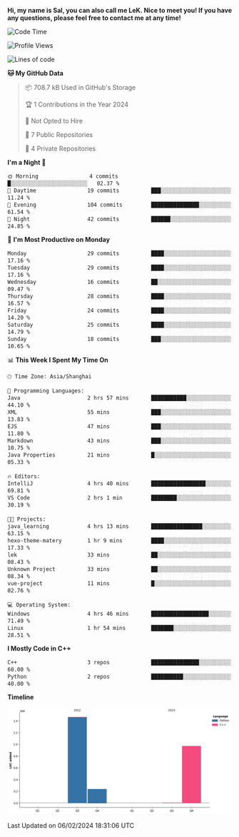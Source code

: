 **Hi, my name is Sal, you can also call me LeK. Nice to meet you! If you have any questions, please feel free to contact me at any time!**

<!--START_SECTION:waka-->
![Code Time](http://img.shields.io/badge/Code%20Time-162%20hrs%2028%20mins-blue)

![Profile Views](http://img.shields.io/badge/Profile%20Views-0-blue)

![Lines of code](https://img.shields.io/badge/From%20Hello%20World%20I%27ve%20Written-2.7%20million%20lines%20of%20code-blue)

**🐱 My GitHub Data** 

> 📦 708.7 kB Used in GitHub's Storage 
 > 
> 🏆 1 Contributions in the Year 2024
 > 
> 🚫 Not Opted to Hire
 > 
> 📜 7 Public Repositories 
 > 
> 🔑 4 Private Repositories 
 > 
**I'm a Night 🦉** 

```text
🌞 Morning                4 commits           █░░░░░░░░░░░░░░░░░░░░░░░░   02.37 % 
🌆 Daytime                19 commits          ███░░░░░░░░░░░░░░░░░░░░░░   11.24 % 
🌃 Evening                104 commits         ███████████████░░░░░░░░░░   61.54 % 
🌙 Night                  42 commits          ██████░░░░░░░░░░░░░░░░░░░   24.85 % 
```
📅 **I'm Most Productive on Monday** 

```text
Monday                   29 commits          ████░░░░░░░░░░░░░░░░░░░░░   17.16 % 
Tuesday                  29 commits          ████░░░░░░░░░░░░░░░░░░░░░   17.16 % 
Wednesday                16 commits          ██░░░░░░░░░░░░░░░░░░░░░░░   09.47 % 
Thursday                 28 commits          ████░░░░░░░░░░░░░░░░░░░░░   16.57 % 
Friday                   24 commits          ████░░░░░░░░░░░░░░░░░░░░░   14.20 % 
Saturday                 25 commits          ████░░░░░░░░░░░░░░░░░░░░░   14.79 % 
Sunday                   18 commits          ███░░░░░░░░░░░░░░░░░░░░░░   10.65 % 
```


📊 **This Week I Spent My Time On** 

```text
🕑︎ Time Zone: Asia/Shanghai

💬 Programming Languages: 
Java                     2 hrs 57 mins       ███████████░░░░░░░░░░░░░░   44.10 % 
XML                      55 mins             ███░░░░░░░░░░░░░░░░░░░░░░   13.83 % 
EJS                      47 mins             ███░░░░░░░░░░░░░░░░░░░░░░   11.80 % 
Markdown                 43 mins             ███░░░░░░░░░░░░░░░░░░░░░░   10.75 % 
Java Properties          21 mins             █░░░░░░░░░░░░░░░░░░░░░░░░   05.33 % 

🔥 Editors: 
IntelliJ                 4 hrs 40 mins       █████████████████░░░░░░░░   69.81 % 
VS Code                  2 hrs 1 min         ████████░░░░░░░░░░░░░░░░░   30.19 % 

🐱‍💻 Projects: 
java_learning            4 hrs 13 mins       ████████████████░░░░░░░░░   63.15 % 
hexo-theme-matery        1 hr 9 mins         ████░░░░░░░░░░░░░░░░░░░░░   17.33 % 
lek                      33 mins             ██░░░░░░░░░░░░░░░░░░░░░░░   08.43 % 
Unknown Project          33 mins             ██░░░░░░░░░░░░░░░░░░░░░░░   08.34 % 
vue-project              11 mins             █░░░░░░░░░░░░░░░░░░░░░░░░   02.76 % 

💻 Operating System: 
Windows                  4 hrs 46 mins       ██████████████████░░░░░░░   71.49 % 
Linux                    1 hr 54 mins        ███████░░░░░░░░░░░░░░░░░░   28.51 % 
```

**I Mostly Code in C++** 

```text
C++                      3 repos             ███████████████░░░░░░░░░░   60.00 % 
Python                   2 repos             ██████████░░░░░░░░░░░░░░░   40.00 % 
```



**Timeline**

![Lines of Code chart](https://raw.githubusercontent.com/LeKZzzz/LeKZzzz/master/assets/bar_graph.png)


 Last Updated on 06/02/2024 18:31:06 UTC
<!--END_SECTION:waka-->
